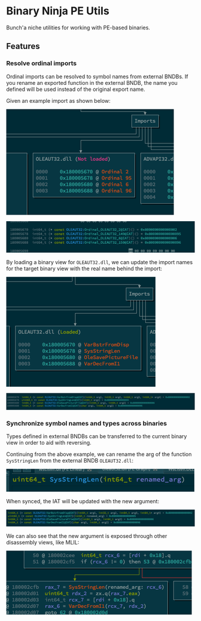 # Binary Ninja PE Utils
Bunch'a niche utilities for working with PE-based binaries.

## Features

### Resolve ordinal imports
Ordinal imports can be resolved to symbol names from external BNDBs.
If you rename an exported function in the external BNDB, the name you
defined will be used instead of the original export name.

Given an example import as shown below:

![Import table with unresolved ordinals](screens/table_not_loaded.png)

![IAT with unresolved ordinals](screens/iat_unsynced.png)

By loading a binary view for `OLEAUT32.dll`, we can update the import
names for the target binary view with the real name behind the import:

![Import table with resolved ordinals](screens/table_loaded.png)

![IAT with resolved ordinals](screens/iat_synced.png)


### Synchronize symbol names and types across binaries
Types defined in external BNDBs can be transferred to the current binary
view in order to aid with reversing.

Continuing from the above example, we can rename the arg of the function
`SysStringLen` from the external BNDB `OLEAUT32.dll`:

![Function with renamed argument](screens/func_renamed.png)

When synced, the IAT will be updated with the new argument:

![IAT with renamed argument](screens/iat_renamed.png)

We can also see that the new argument is exposed through other
disassembly views, like MLIL:

![MLIL call with renamed argument](screens/mlil_call.png)
